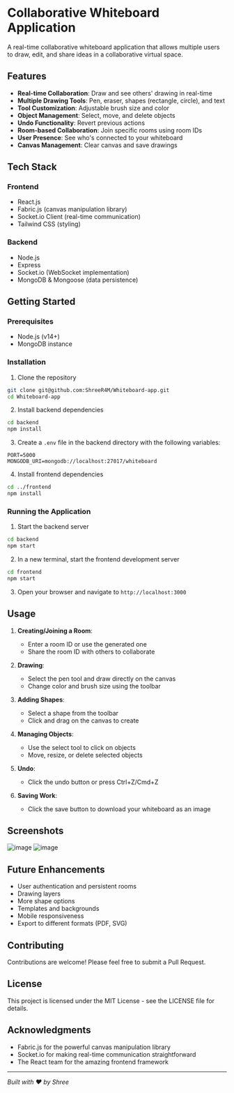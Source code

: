 # Collaborative Whiteboard Application

A real-time collaborative whiteboard application that allows multiple users to draw, edit, and share ideas in a collaborative virtual space.

## Features

- **Real-time Collaboration**: Draw and see others' drawing in real-time
- **Multiple Drawing Tools**: Pen, eraser, shapes (rectangle, circle), and text
- **Tool Customization**: Adjustable brush size and color
- **Object Management**: Select, move, and delete objects
- **Undo Functionality**: Revert previous actions
- **Room-based Collaboration**: Join specific rooms using room IDs
- **User Presence**: See who's connected to your whiteboard
- **Canvas Management**: Clear canvas and save drawings

## Tech Stack

### Frontend
- React.js
- Fabric.js (canvas manipulation library)
- Socket.io Client (real-time communication)
- Tailwind CSS (styling)

### Backend
- Node.js
- Express
- Socket.io (WebSocket implementation)
- MongoDB & Mongoose (data persistence)

## Getting Started

### Prerequisites
- Node.js (v14+)
- MongoDB instance

### Installation

1. Clone the repository
```bash
git clone git@github.com:ShreeR4M/Whiteboard-app.git
cd Whiteboard-app
```

2. Install backend dependencies
```bash
cd backend
npm install
```

3. Create a `.env` file in the backend directory with the following variables:
```
PORT=5000
MONGODB_URI=mongodb://localhost:27017/whiteboard
```

4. Install frontend dependencies
```bash
cd ../frontend
npm install
```

### Running the Application

1. Start the backend server
```bash
cd backend
npm start
```

2. In a new terminal, start the frontend development server
```bash
cd frontend
npm start
```

3. Open your browser and navigate to `http://localhost:3000`

## Usage

1. **Creating/Joining a Room**:
   - Enter a room ID or use the generated one
   - Share the room ID with others to collaborate

2. **Drawing**:
   - Select the pen tool and draw directly on the canvas
   - Change color and brush size using the toolbar

3. **Adding Shapes**:
   - Select a shape from the toolbar
   - Click and drag on the canvas to create

4. **Managing Objects**:
   - Use the select tool to click on objects
   - Move, resize, or delete selected objects

5. **Undo**:
   - Click the undo button or press Ctrl+Z/Cmd+Z

6. **Saving Work**:
   - Click the save button to download your whiteboard as an image

## Screenshots

![image](https://github.com/user-attachments/assets/c8bd0f8c-ae86-47a2-8406-de4241d3d2f6)
![image](https://github.com/user-attachments/assets/aae8dc49-7d46-4221-ac78-df35ca80c084)



## Future Enhancements

- User authentication and persistent rooms
- Drawing layers
- More shape options
- Templates and backgrounds
- Mobile responsiveness
- Export to different formats (PDF, SVG)

## Contributing

Contributions are welcome! Please feel free to submit a Pull Request.

## License

This project is licensed under the MIT License - see the LICENSE file for details.

## Acknowledgments

- Fabric.js for the powerful canvas manipulation library
- Socket.io for making real-time communication straightforward
- The React team for the amazing frontend framework

---

*Built with ❤️ by Shree*
